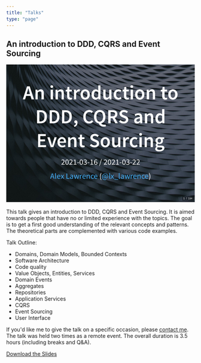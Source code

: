 ```yaml
---
title: "Talks"
type: "page"
---
```


## An introduction to DDD, CQRS and Event Sourcing

<section class="showcase">
  <a class="showcase-image" href="/files/an-introduction-to-ddd-cqrs-and-event-sourcing.pdf">
    <img src="/images/talk-cover.jpg">
  </a>
  <section>
    <p>
      This talk gives an introduction to DDD, CQRS and Event Sourcing.
      It is aimed towards people that have no or limited experience with the topics.
      The goal is to get a first good understanding of the relevant concepts and patterns.
      The theoretical parts are complemented with various code examples.
    </p>
    <p>Talk Outline:</>
    <ul>
      <li>Domains, Domain Models, Bounded Contexts</li>
      <li>Software Architecture</li>
      <li>Code quality</li>
      <li>Value Objects, Entities, Services</li>
      <li>Domain Events</li>
      <li>Aggregates</li>
      <li>Repositories</li>
      <li>Application Services</li>
      <li>CQRS</li>
      <li>Event Sourcing</li>
      <li>User Interface</li>
    </ul>
    <p>
      If you'd like me to give the talk on a specific occasion, please <a href="/contact/">contact me</a>.
      The talk was held two times as a remote event. The overall duration is 3.5 hours (including breaks and Q&A).
    </p>
    <p>
      <a href="/files/an-introduction-to-ddd-cqrs-and-event-sourcing.pdf">
        Download the Slides
      </a>
    </p>
  </section>
</section>